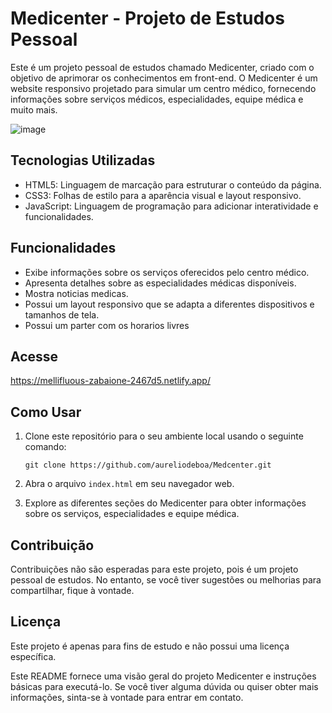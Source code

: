 # Medicenter - Projeto de Estudos Pessoal

Este é um projeto pessoal de estudos chamado Medicenter, criado com o objetivo de aprimorar os conhecimentos em front-end. O Medicenter é um website responsivo projetado para simular um centro médico, fornecendo informações sobre serviços médicos, especialidades, equipe médica e muito mais.

![image](https://github.com/aureliodeboa/Medcenter/assets/53971991/f76d7bc3-c4a2-4673-bef6-0f7fa7cfd9e6)

## Tecnologias Utilizadas

- HTML5: Linguagem de marcação para estruturar o conteúdo da página.
- CSS3: Folhas de estilo para a aparência visual e layout responsivo.
- JavaScript: Linguagem de programação para adicionar interatividade e funcionalidades.

## Funcionalidades

- Exibe informações sobre os serviços oferecidos pelo centro médico.
- Apresenta detalhes sobre as especialidades médicas disponíveis.
- Mostra noticias medicas.
- Possui um layout responsivo que se adapta a diferentes dispositivos e tamanhos de tela.
- Possui um parter com os horarios livres 
## Acesse 
https://mellifluous-zabaione-2467d5.netlify.app/

## Como Usar

1. Clone este repositório para o seu ambiente local usando o seguinte comando:

   ```
   git clone https://github.com/aureliodeboa/Medcenter.git
   ```

2. Abra o arquivo `index.html` em seu navegador web.

3. Explore as diferentes seções do Medicenter para obter informações sobre os serviços, especialidades e equipe médica.


## Contribuição

Contribuições não são esperadas para este projeto, pois é um projeto pessoal de estudos. No entanto, se você tiver sugestões ou melhorias para compartilhar, fique à vontade.

## Licença

Este projeto é apenas para fins de estudo e não possui uma licença específica.



Este README fornece uma visão geral do projeto Medicenter e instruções básicas para executá-lo. Se você tiver alguma dúvida ou quiser obter mais informações, sinta-se à vontade para entrar em contato.
